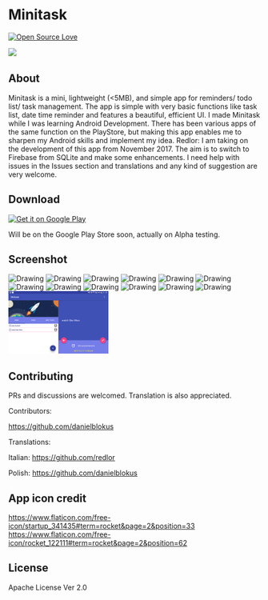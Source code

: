 # Minitask  
[![Open Source Love](https://badges.frapsoft.com/os/v1/open-source.png?v=103)](https://github.com/ellerbrock/open-source-badges/)

![](./app/src/main/ic_launcher-web.png)

## About 
Minitask is a mini, lightweight (<5MB), and simple app for reminders/ todo list/ task management. The app is simple with very basic functions like task list, date time reminder and features a beautiful, efficient UI.  I made Minitask while I was learning Android Development. There has been various apps of the same function on the PlayStore, but making this app enables me to sharpen my Android skills and implement my idea.
Redlor: I am taking on the development of this app from November 2017. The aim is to switch to Firebase from SQLite and make some enhancements. I need help with issues in the Issues section and translations and any kind of suggestion are very welcome.

## Download  

<a href='https://play.google.com/store/apps/details?id=luongvo.com.todolistminimal&hl=en&pcampaignid=MKT-Other-global-all-co-prtnr-py-PartBadge-Mar2515-1'><img alt='Get it on Google Play' src='https://play.google.com/intl/en_us/badges/images/generic/en_badge_web_generic.png'/></a>  

Will be on the Google Play Store soon, actually on Alpha testing.


## Screenshot
<img src="./Photos/1.png" alt="Drawing" width="200px"/> <img src="./Photos/2.png" alt="Drawing" width="200px"/> <img src="./Photos/3.png" alt="Drawing" width="200px"/> <img src="./Photos/4.png" alt="Drawing" width="200px"/> <img src="./Photos/5.png" alt="Drawing" width="200px"/> <img src="./Photos/6.png" alt="Drawing" width="200px"/> <img src="./Photos/7.png" alt="Drawing" width="200px"/> <img src="./Photos/8.png" alt="Drawing" width="200px"/> <img src="./Photos/9.png" alt="Drawing" width="200px"/> <img src="./Photos/10.png" alt="Drawing" width="200px"/> <img src="./Photos/11.png" alt="Drawing" width="200px"/> <img src="./Photos/12.png" alt="Drawing" width="200px"/> <img src="./Photos/minitask_land.png" alt="Drawing" width="200px"/>

## Contributing  
PRs and discussions are welcomed. Translation is also appreciated.

Contributors:
  
  https://github.com/danielblokus

Translations:

  Italian: https://github.com/redlor
  
  Polish: https://github.com/danielblokus

## App icon credit
https://www.flaticon.com/free-icon/startup_341435#term=rocket&page=2&position=33  
https://www.flaticon.com/free-icon/rocket_122111#term=rocket&page=2&position=62

## License 
Apache License Ver 2.0
